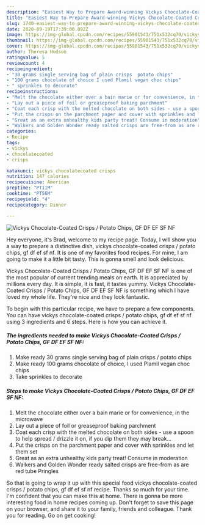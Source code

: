 ```yaml
---
description: "Easiest Way to Prepare Award-winning Vickys Chocolate-Coated Crisps / Potato Chips, GF DF EF SF NF"
title: "Easiest Way to Prepare Award-winning Vickys Chocolate-Coated Crisps / Potato Chips, GF DF EF SF NF"
slug: 1740-easiest-way-to-prepare-award-winning-vickys-chocolate-coated-crisps-potato-chips-gf-df-ef-sf-nf
date: 2020-09-19T17:39:00.892Z
image: https://img-global.cpcdn.com/recipes/55901543/751x532cq70/vickys-chocolate-coated-crisps-potato-chips-gf-df-ef-sf-nf-recipe-main-photo.jpg
thumbnail: https://img-global.cpcdn.com/recipes/55901543/751x532cq70/vickys-chocolate-coated-crisps-potato-chips-gf-df-ef-sf-nf-recipe-main-photo.jpg
cover: https://img-global.cpcdn.com/recipes/55901543/751x532cq70/vickys-chocolate-coated-crisps-potato-chips-gf-df-ef-sf-nf-recipe-main-photo.jpg
author: Theresa Hudson
ratingvalue: 5
reviewcount: 4
recipeingredient:
- "30 grams single serving bag of plain crisps  potato chips"
- "100 grams chocolate of choice I used Plamil vegan choc chips"
- " sprinkles to decorate"
recipeinstructions:
- "Melt the chocolate either over a bain marie or for convenience, in the microwave"
- "Lay out a piece of foil or greaseproof baking parchment"
- "Coat each crisp with the melted chocolate on both sides - use a spoon to help spread / drizzle it on, if you dip them they may break..."
- "Put the crisps on the parchment paper and cover with sprinkles and let them set"
- "Great as an extra unhealthy kids party treat! Consume in moderation"
- "Walkers and Golden Wonder ready salted crisps are free-from as are red tube Pringles"
categories:
- Recipe
tags:
- vickys
- chocolatecoated
- crisps

katakunci: vickys chocolatecoated crisps 
nutrition: 147 calories
recipecuisine: American
preptime: "PT11M"
cooktime: "PT56M"
recipeyield: "4"
recipecategory: Dinner

---
```



![Vickys Chocolate-Coated Crisps / Potato Chips, GF DF EF SF NF](https://img-global.cpcdn.com/recipes/55901543/751x532cq70/vickys-chocolate-coated-crisps-potato-chips-gf-df-ef-sf-nf-recipe-main-photo.jpg)

Hey everyone, it's Brad, welcome to my recipe page. Today, I will show you a way to prepare a distinctive dish, vickys chocolate-coated crisps / potato chips, gf df ef sf nf. It is one of my favorites food recipes. For mine, I am going to make it a little bit tasty. This is gonna smell and look delicious.



Vickys Chocolate-Coated Crisps / Potato Chips, GF DF EF SF NF is one of the most popular of current trending meals on earth. It is appreciated by millions every day. It is simple, it is fast, it tastes yummy. Vickys Chocolate-Coated Crisps / Potato Chips, GF DF EF SF NF is something which I have loved my whole life. They're nice and they look fantastic.


To begin with this particular recipe, we have to prepare a few components. You can have vickys chocolate-coated crisps / potato chips, gf df ef sf nf using 3 ingredients and 6 steps. Here is how you can achieve it.

<!--inarticleads1-->

##### The ingredients needed to make Vickys Chocolate-Coated Crisps / Potato Chips, GF DF EF SF NF:

1. Make ready 30 grams single serving bag of plain crisps / potato chips
1. Make ready 100 grams chocolate of choice, I used Plamil vegan choc chips
1. Take  sprinkles to decorate




<!--inarticleads2-->

##### Steps to make Vickys Chocolate-Coated Crisps / Potato Chips, GF DF EF SF NF:

1. Melt the chocolate either over a bain marie or for convenience, in the microwave
1. Lay out a piece of foil or greaseproof baking parchment
1. Coat each crisp with the melted chocolate on both sides - use a spoon to help spread / drizzle it on, if you dip them they may break...
1. Put the crisps on the parchment paper and cover with sprinkles and let them set
1. Great as an extra unhealthy kids party treat! Consume in moderation
1. Walkers and Golden Wonder ready salted crisps are free-from as are red tube Pringles




So that is going to wrap it up with this special food vickys chocolate-coated crisps / potato chips, gf df ef sf nf recipe. Thanks so much for your time. I'm confident that you can make this at home. There is gonna be more interesting food in home recipes coming up. Don't forget to save this page on your browser, and share it to your family, friends and colleague. Thank you for reading. Go on get cooking!
